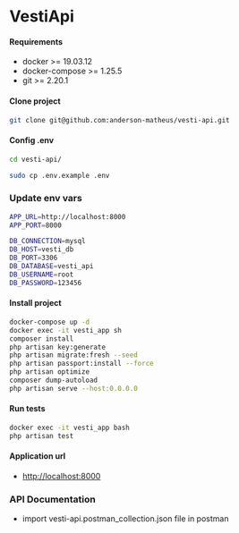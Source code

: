 # VestiApi

#### Requirements
- docker >= 19.03.12
- docker-compose >= 1.25.5
- git >= 2.20.1

#### Clone project
```sh
git clone git@github.com:anderson-matheus/vesti-api.git
```


#### Config .env
```sh
cd vesti-api/

sudo cp .env.example .env
```

### Update env vars
```sh
APP_URL=http://localhost:8000
APP_PORT=8000

DB_CONNECTION=mysql
DB_HOST=vesti_db
DB_PORT=3306
DB_DATABASE=vesti_api
DB_USERNAME=root
DB_PASSWORD=123456
```

#### Install project
```sh
docker-compose up -d
docker exec -it vesti_app sh
composer install
php artisan key:generate
php artisan migrate:fresh --seed
php artisan passport:install --force
php artisan optimize
composer dump-autoload
php artisan serve --host:0.0.0.0
```

#### Run tests
```sh
docker exec -it vesti_app bash
php artisan test
```

#### Application url
- [http://localhost:8000](http://localhost:8000)

### API Documentation
- import vesti-api.postman_collection.json file in postman